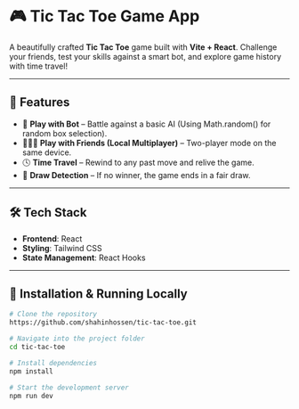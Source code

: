 # 🎮 Tic Tac Toe Game App

A beautifully crafted **Tic Tac Toe** game built with **Vite + React**. Challenge your friends, test your skills against a smart bot, and explore game history with time travel!

---

## 🚀 Features

- 🧠 **Play with Bot** – Battle against a basic AI (Using Math.random() for random box selection).
- 👨‍👩‍👧 **Play with Friends (Local Multiplayer)** – Two-player mode on the same device.
- 🕓 **Time Travel** – Rewind to any past move and relive the game.
- 🤝 **Draw Detection** – If no winner, the game ends in a fair draw.

---

## 🛠️ Tech Stack

- **Frontend**: React
- **Styling**: Tailwind CSS
- **State Management**: React Hooks

---

## 🔧 Installation & Running Locally

```bash
# Clone the repository
https://github.com/shahinhossen/tic-tac-toe.git

# Navigate into the project folder
cd tic-tac-toe

# Install dependencies
npm install

# Start the development server
npm run dev
